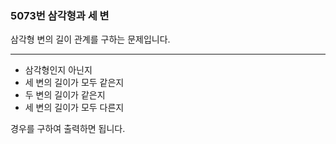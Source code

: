 ### 5073번 삼각형과 세 변

삼각형 변의 길이 관계를 구하는 문제입니다.

---

- 삼각형인지 아닌지
- 세 변의 길이가 모두 같은지
- 두 변의 길이가 같은지
- 세 변의 길이가 모두 다른지

경우를 구하여 출력하면 됩니다.